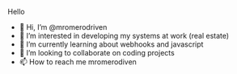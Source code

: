 Hello 

- 👋 Hi, I’m @mromerodriven
- 👀 I’m interested in developing my systems at work (real estate)
- 🌱 I’m currently learning about webhooks and javascript
- 💞️ I’m looking to collaborate on coding projects
- 📫 How to reach me mromerodiven

<!---
mromerodriven/mromerodriven is a ✨ special ✨ repository because its `README.md` (this file) appears on your GitHub profile.
You can click the Preview link to take a look at your changes.
--->
